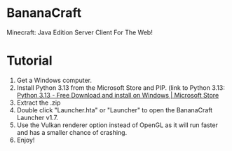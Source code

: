 # BananaCraft
Minecraft: Java Edition Server Client For The Web!
# Tutorial
1. Get a Windows computer.
2. Install Python 3.13 from the Microsoft Store and PIP. (link to Python 3.13: [Python 3.13 - Free Download and install on Windows | Microsoft Store](https://apps.microsoft.com/detail/9pnrbtzxmb4z?hl=en-US&gl=US)
3. Extract the .zip
4. Double click "Launcher.hta" or "Launcher" to open the BananaCraft Launcher v1.7.
5. Use the Vulkan renderer option instead of OpenGL as it will run faster and has a smaller chance of crashing.
6. Enjoy!
